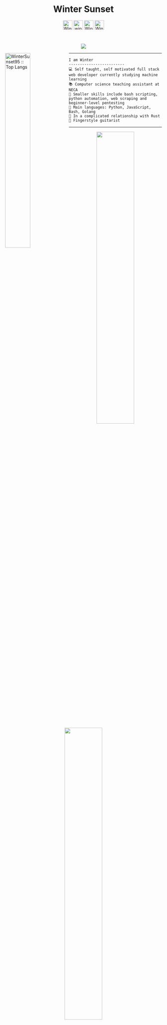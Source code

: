 <h1 align='center'>Winter Sunset</h1>
   <p align="center">
      <a href="https://facebook.com/autumntowinter" target="blank"><img align="center"
         src="https://img.shields.io/badge/facebook-4267B2.svg?style=for-the-badge&logo=facebook&logoColor=white"
         alt="Winter" height="30"/></a>
      <a href="mailto:wintersunset95@gmail.com" target="blank"><img align="center"
         src="https://img.shields.io/badge/gmail-EA4335.svg?style=for-the-badge&logo=gmail&logoColor=white"
         alt="winter" height="30"/></a>
      <a href="https://reddit.com/u/WallaceThiago95" target="blank"><img align="center"
         src="https://img.shields.io/badge/reddit-red?style=for-the-badge&logo=reddit&logoColor=white"
         alt="Winter" height="30"/></a>
      <a href="https://discord.gg/82sty2CF83" target="blank"><img align="center"
         src="https://img.shields.io/badge/discord-darkblue?style=for-the-badge&logo=discord&logoColor=white"
         alt="Winter" height="30"/></a>
    </p>
<br>
<p align="center">
  <a href="https://github.com/DenverCoder1/readme-typing-svg"><img src="https://readme-typing-svg.herokuapp.com?lines=Linux+Power+User;Full+Stack+Web+Developer;Freelancer;Always%20learning%20new%20things&center=true&width=380&height=45"></a>
</p>
<img align='left' width='40%' src="https://github-readme-stats.vercel.app/api/top-langs/?username=WinterSunset95&langs_count=6&theme=gruvbox&layout=compact&hide_border=true" alt="WinterSunset95 :: Top Langs" />
<!--<img align="left" src="https://cdn.pixabay.com/photo/2016/03/26/13/09/cup-of-coffee-1280537_960_720.jpg" width='390'/>-->
<hr/>
<p align='right'>

```
I am Winter
-------------------------
💻 Self taught, self motivated full stack web developer currently studying machine learning
📚 Computer science teaching assistant at NECA
🔭 Smaller skills include bash scripting, python automation, web scraping and beginner-level pentesting
🌟 Main languages: Python, JavaScript, Bash, Golang
💖 In a complicated relationship with Rust
🎵 Fingerstyle guitarist
```
</p>
<hr>

<div>  
  <p align="center">
    <a href="https://wintersunset95.github.io/WinterSunset95">
      <img width="49%" src="https://github-readme-stats.vercel.app/api?username=WinterSunset95&show_icons=true&theme=gruvbox&hide_border=true" />
      <img width="49%" src="https://github-readme-streak-stats.herokuapp.com/?user=WinterSunset95&theme=gruvbox&hide_border=true" />
    </a>
   </p>
</div> 
<hr>
<a href="https://github.com/ashutosh00710/github-readme-activity-graph"><img alt="azzar's Activity Graph" src="https://activity-graph.herokuapp.com/graph/?username=WinterSunset95&bg_color=000&color=fff&line=00E676&point=fff&hide_border=true" /></a>
<hr>

<img src="https://komarev.com/ghpvc/?username=WinterSunset95&style=plastic" />
<br><br>
<br>
<br><br>
<small><i>Profile looks better on landscape screen orientation</i></small>

<!--
<b>Is: </b><br>
* Professional retard<br>
* Meme lord<br>
* Occasionally achieves one of his goals づ(っ'-')╮=͟͟͞͞⚽🥅<br>
* Only to fail in another 10<br>
<br>
<b>Currently learning: </b><br>
* Responsive web design<br>
* Building bots with python<br>
* Nodejs backend<br>
* Assembly<br>
* Scripting my own command line tools<br>
<br>
<b>Is proficient in: </b><br>
* Forgetting wtf my code from yesterday does<br>
-->



<!---
WinterSunset95/WinterSunset95 is a ✨ special ✨ repository because its `README.md` (this file) appears on your GitHub profile.
You can click the Preview link to take a look at your changes.
--->
